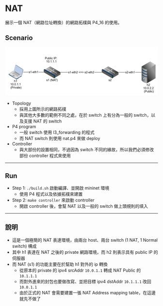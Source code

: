 # NAT

展示一個 NAT（網路位址轉換）的網路拓樸與 P4_16 的使用。

## Scenario

![](res/simple-nat.png)

* Topology 
    * 採用上圖所示的網路拓樸
    * 與其他大多數的範例不同之處，在於 switch 上有分為一般的 switch，以及支援 NAT 的 switch
* P4 program
    * 一般 switch 使用 l3_forwarding 的程式
    * 而 NAT switch 則使用 nat.p4 來做 deploy
* Controller 
    * 與大部份的設置相同，不過因為 switch 不同的緣故，所以我們必須修改部份 controller 程式來使用

---

## Run

* Step 1: `./build.sh` 啟動編譯、並開啟 mininet 環境
    * 使用 P4 程式以及依據拓樸來建置
* Step 2: `make controller` 來啟動 controller
    * 開啟 controller 後，會幫 NAT 以及一般的 switch 做上頭規則的填入

---

## 說明

* 這是一個極簡的 NAT 表達環境，由兩台 host、兩台 switch (1 NAT, 1 Normal switch) 構成
* 其中 h1 表達在 NAT 之後的 private 網路環境，而 h2 則表示具有 public IP 的伺服器
* 而 NAT (s1) 的功能主要在於幫助 h1 對外的 ip 轉換
    * 從原本的 private 的 ipv4 srcAddr `10.0.1.1` 轉成 NAT Public 的 `10.1.1.1`
    * 而對外進來的封包也要做改寫、並把目標 ipv4 dstAddr `10.1.1.1` 改回 `10.0.1.1`
    * 由於正式的 NAT 會需要建置一張 NAT Address mapping table，在這邊就先不做了
